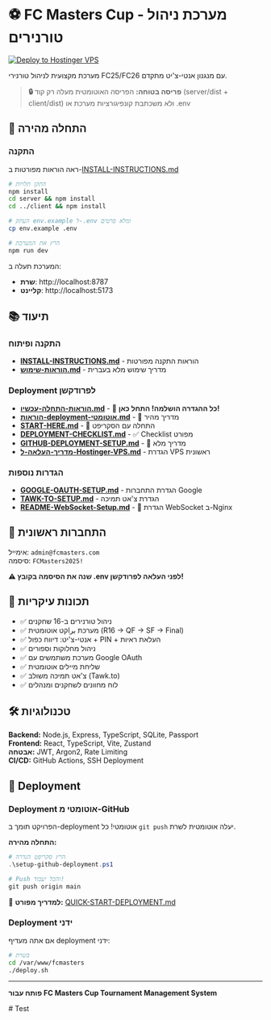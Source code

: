 # ⚽ FC Masters Cup - מערכת ניהול טורנירים

[![Deploy to Hostinger VPS](https://github.com/roizohar199/Fc-Masters-Cup/actions/workflows/deploy.yml/badge.svg)](https://github.com/roizohar199/Fc-Masters-Cup/actions/workflows/deploy.yml)

מערכת מקצועית לניהול טורנירי FC25/FC26 עם מנגנון אנטי-צ'יט מתקדם.

> **🔒 פריסה בטוחה:** הפריסה האוטומטית מעלה רק קוד (server/dist + client/dist) ולא משכתבת קונפיגורציות מערכת או .env

## 🚀 התחלה מהירה

### התקנה
ראה הוראות מפורטות ב-[INSTALL-INSTRUCTIONS.md](INSTALL-INSTRUCTIONS.md)

```bash
# התקן תלויות
npm install
cd server && npm install
cd ../client && npm install

# העתק env.example ל-.env ומלא פרטים
cp env.example .env

# הרץ את המערכת
npm run dev
```

המערכת תעלה ב:
- **שרת**: http://localhost:8787
- **קליינט**: http://localhost:5173

## 📚 תיעוד

### התקנה ופיתוח
- **[INSTALL-INSTRUCTIONS.md](INSTALL-INSTRUCTIONS.md)** - הוראות התקנה מפורטות
- **[הוראות-שימוש.md](הוראות-שימוש.md)** - מדריך שימוש מלא בעברית

### Deployment לפרודקשן
- **[הוראות-התחלה-עכשיו.md](הוראות-התחלה-עכשיו.md)** - 🎉 **כל ההגדרה הושלמה! התחל כאן!**
- **[הוראות-deployment-אוטומטי.md](הוראות-deployment-אוטומטי.md)** - 🎯 מדריך מהיר
- **[START-HERE.md](START-HERE.md)** - 🚀 התחלה עם הסקריפט
- **[DEPLOYMENT-CHECKLIST.md](DEPLOYMENT-CHECKLIST.md)** - ✅ Checklist מפורט
- **[GITHUB-DEPLOYMENT-SETUP.md](GITHUB-DEPLOYMENT-SETUP.md)** - 📖 מדריך מלא
- **[מדריך-העלאה-ל-Hostinger-VPS.md](מדריך-העלאה-ל-Hostinger-VPS.md)** - הגדרת VPS ראשונית

### הגדרות נוספות
- **[GOOGLE-OAUTH-SETUP.md](GOOGLE-OAUTH-SETUP.md)** - הגדרת התחברות Google
- **[TAWK-TO-SETUP.md](TAWK-TO-SETUP.md)** - הגדרת צ'אט תמיכה
- **[README-WebSocket-Setup.md](README-WebSocket-Setup.md)** - 🔌 הגדרת WebSocket ב-Nginx

## 🔐 התחברות ראשונית

אימייל: `admin@fcmasters.com`  
סיסמה: `FCMasters2025!`

**⚠️ שנה את הסיסמה בקובץ .env לפני העלאה לפרודקשן!**

## 🎯 תכונות עיקריות

- ✅ ניהול טורנירים ב-16 שחקנים
- ✅ מערכת براקט אוטומטית (R16 → QF → SF → Final)
- ✅ אנטי-צ'יט: דיווח כפול + PIN + העלאת ראיות
- ✅ ניהול מחלוקות וספורים
- ✅ מערכת משתמשים עם Google OAuth
- ✅ שליחת מיילים אוטומטית
- ✅ צ'אט תמיכה משולב (Tawk.to)
- ✅ לוח מחוונים לשחקנים ומנהלים

## 🛠️ טכנולוגיות

**Backend:** Node.js, Express, TypeScript, SQLite, Passport  
**Frontend:** React, TypeScript, Vite, Zustand  
**אבטחה:** JWT, Argon2, Rate Limiting  
**CI/CD:** GitHub Actions, SSH Deployment

## 🚀 Deployment

### Deployment אוטומטי מ-GitHub

הפרויקט תומך ב-deployment אוטומטי! כל `git push` יעלה אוטומטית לשרת.

**התחלה מהירה:**
```powershell
# הרץ סקריפט הגדרה
.\setup-github-deployment.ps1

# Push והכל יעבוד!
git push origin main
```

📖 **למדריך מפורט:** [QUICK-START-DEPLOYMENT.md](QUICK-START-DEPLOYMENT.md)

### Deployment ידני

אם אתה מעדיף deployment ידני:
```bash
# בשרת
cd /var/www/fcmasters
./deploy.sh
```

---

**פותח עבור FC Masters Cup Tournament Management System** 

#   T e s t 
 
 
